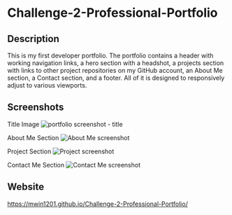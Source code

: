 # Challenge-2-Professional-Portfolio

## Description
This is my first developer portfolio. The portfolio contains a header with working navigation links, a hero section with a headshot, a projects section with links to other project repositories on my GitHub account, an About Me section, a Contact section, and a footer. All of it is designed to responsively adjust to various viewports.

## Screenshots
Title Image
![portfolio screenshot - title](https://user-images.githubusercontent.com/90287696/139748076-4bd677f0-ee54-4ab4-bf23-5619994d4864.png)

About Me Section
![About Me screenshot](https://user-images.githubusercontent.com/90287696/139748113-f4e7e8a0-4586-43a1-810a-cb42cf4d8da5.png)

Project Section
![Project screenshot](https://user-images.githubusercontent.com/90287696/139748145-fd1a571b-8cc4-4c20-8542-8a760474ec92.png)

Contact Me Section
![Contact Me screenshot](https://user-images.githubusercontent.com/90287696/139748161-cad5a561-57aa-4cbd-86e1-3033dee9589b.png)

## Website
https://mwin1201.github.io/Challenge-2-Professional-Portfolio/
